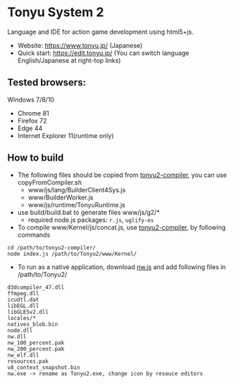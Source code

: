 # Tonyu System 2

Language and IDE for action game development using html5+js.

- Website: https://www.tonyu.jp/ (Japanese)
- Quick start: https://edit.tonyu.jp/ (You can switch language English/Japanese at right-top links)

## Tested browsers:

Windows 7/8/10
  - Chrome 81
  - Firefox 72
  - Edge 44
  - Internet Explorer 11(runtime only)

## How to build

- The following files should be copied from [tonyu2-compiler](https://github.com/hoge1e3/tonyu2-compiler/), you can use copyFromCompiler.sh
  - www/js/lang/BuilderClient4Sys.js
  - www/BuilderWorker.js
  - www/js/runtime/TonyuRuntime.js
- use build/build.bat to generate files www/js/g2/*
  - required node.js packages: `r.js`, `uglify-es`  
- To compile www/Kernel/js/concat.js, use [tonyu2-compiler](https://github.com/hoge1e3/tonyu2-compiler/), by following commands
~~~
cd /path/to/tonyu2-compiler/
node index.js /path/to/Tonyu2/www/Kernel/
~~~
- To run as a native application, download [nw.js](https://nwjs.io/) and add following files in /path/to/Tonyu2/
~~~
d3dcompiler_47.dll
ffmpeg.dll
icudtl.dat
libEGL.dll
libGLESv2.dll
locales/*
natives_blob.bin
node.dll
nw.dll
nw_100_percent.pak
nw_200_percent.pak
nw_elf.dll
resources.pak
v8_context_snapshot.bin
nw.exe -> rename as Tonyu2.exe, change icon by resouce editors
~~~
